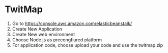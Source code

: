 # TwitMap
1. Go to https://console.aws.amazon.com/elasticbeanstalk/
2. Create New Application
3. Create New web environment
4. Choose Node.js as precongfiured platform
5. For application code, choose upload your code and use the twitmap.zip
